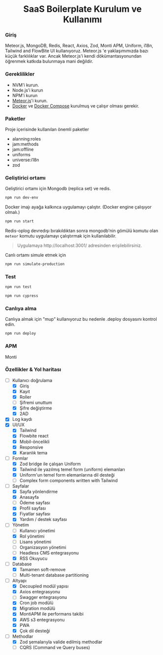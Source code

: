  <h1 style="text-align: center;">
  SaaS Boilerplate Kurulum ve Kullanımı
</h1>

### Giriş
Meteor.js, MongoDB, Redis, React, Axios, Zod, Monti APM, Uniform, i18n, Tailwind and FlowBite UI kullanıyoruz.
Meteor.js 'e yaklaşımımızda bazı küçük farklılıklar var. Ancak Meteor.js'i kendi dökümantasyonundan öğrenmek katkıda bulunmaya mani değildir.

### Gereklilikler
- NVM'i kurun.
- Node.js'i kurun
- NPM'i kurun
- [Meteor.js](https://www.meteor.com/developers/install)'i kurun.
- [Docker](https://docs.docker.com/install) ve [Docker Compose](https://docs.docker.com/compose/install/) kurulmuş ve çalışır olması gerekir.

### Paketler
Proje içerisinde kullanılan önemli paketler
- alanning:roles
- jam:methods
- jam:offline
- uniforms
- universe:i18n
- zod

### Geliştirici ortamı
Geliştirici ortamı için Mongodb (replica set) ve redis.

```bash 
npm run dev-env
```
Docker imajı ayağa kalkınca uygulamayı çalıştır.
(Docker engine çalışıyor olmalı.)

```bash 
npm run start
```
Redis-oplog devredışı bırakıldıktan sonra mongodb'nin gömülü komutu olan `meteor` komutu uygulamayı çalıştırmak için kullanılabilir.

> Uygulamaya  http://localhost:3001/ adresinden erişilebilirsiniz.

Canlı ortamı simule etmek için

```bash 
npm run simulate-production
```

### Test
```bash 
npm run test
```

```bash 
npm run cypress
```

### Canlıya alma
Canlıya almak için "mup" kullanıyoruz bu nedenle .deploy dosyasını kontrol edin.

```bash 
npm run deploy
```

### APM
Monti


### Özellikler & Yol haritası
- [ ] Kullanıcı doğrulama
    - [x] Giriş
    - [x] Kayıt
    - [x] Roller
    - [ ] Şifremi unuttum
    - [x] Şifre değiştirme
    - [x] 2AD
- [x] Log kaydı
- [x] UI/UX
    - [x] Tailwind
    - [x] Flowbite react
    - [x] Mobil-öncelikli
    - [x] Responsive
    - [x] Karanlık tema
- [ ] Formlar
    - [x] Zod bridge ile çalışan Uniform
    - [x] Tailwind ile yazılmış temel form (uniform) elemanları 
    - [x] Uniform'un temel form elemanlarına dil desteği
    - [ ] Complex form components written with Tailwind
- [ ] Sayfalar
    - [x] Sayfa yönlendirme
    - [x] Anasayfa
    - [ ] Ödeme sayfası
    - [x] Profil sayfası
    - [x] Fiyatlar sayfası
    - [x] Yardım / destek sayfası
- [ ] Yönetim
    - [ ] Kullanıcı yönetimi
    - [x] Rol yönetimi
    - [ ] Lisans yönetimi
    - [ ] Organizasyon yönetimi
    - [ ] Headless CMS entegrasyonu
    - [x] RSS Okuyucu
- [ ] Database
    - [x] Tamamen soft-remove
    - [ ] Multi-tenant database partitioning
- [ ] Altyapı
    - [x] Decoupled modül yapısı
    - [x] Axios entegrasyonu
    - [ ] Swagger entegrasyonu
    - [x] Cron job modülü
    - [x] Migration modülü
    - [x] MontiAPM ile performans takibi
    - [x] AWS s3 entegrasyonu
    - [x] PWA
    - [x] Çok dil desteği
- [ ] Methodlar
    - [x] Zod şemalarıyla valide edilmiş methodlar
    - [ ] CQRS (Command ve Query buses)
